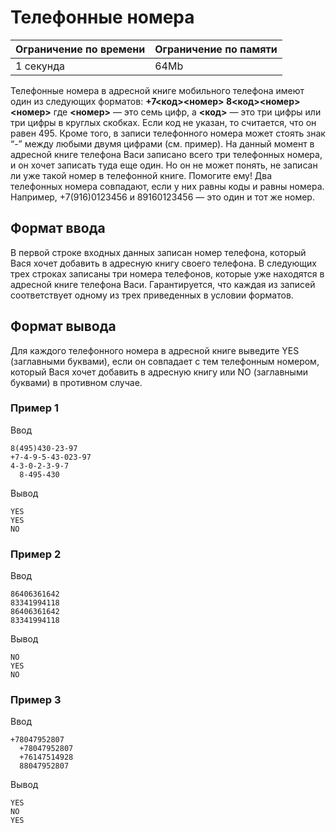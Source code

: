 # Телефонные номера

| Ограничение по времени |  Ограничение по памяти|
|--|--|
| 1 секунда | 64Mb |

Телефонные номера в адресной книге мобильного телефона имеют один из следующих форматов: **+7<код><номер> 8<код><номер> <номер>** где **<номер>** — это семь цифр, а **<код>** — это три цифры или три цифры в круглых скобках. Если код не указан, то считается, что он равен 495. Кроме того, в записи телефонного номера может стоять знак “-” между любыми двумя цифрами (см. пример). На данный момент в адресной книге телефона Васи записано всего три телефонных номера, и он хочет записать туда еще один. Но он не может понять, не записан ли уже такой номер в телефонной книге. Помогите ему! Два телефонных номера совпадают, если у них равны коды и равны номера. Например, +7(916)0123456 и 89160123456 — это один и тот же номер.

## Формат ввода

В первой строке входных данных записан номер телефона, который Вася хочет добавить в адресную книгу своего телефона. В следующих трех строках записаны три номера телефонов, которые уже находятся в адресной книге телефона Васи. Гарантируется, что каждая из записей соответствует одному из трех приведенных в условии форматов.

## Формат вывода

Для каждого телефонного номера в адресной книге выведите YES (заглавными буквами), если он совпадает с тем телефонным номером, который Вася хочет добавить в адресную книгу или NO (заглавными буквами) в противном случае.

### Пример 1

Ввод

    8(495)430-23-97
    +7-4-9-5-43-023-97
  	4-3-0-2-3-9-7
	  8-495-430

Вывод

    YES
    YES
    NO

### Пример 2

Ввод

    86406361642
    83341994118
    86406361642
    83341994118

Вывод

    NO
    YES
    NO

### Пример 3

Ввод

    +78047952807
	  +78047952807
	  +76147514928
	  88047952807

Вывод

    YES
    NO
    YES